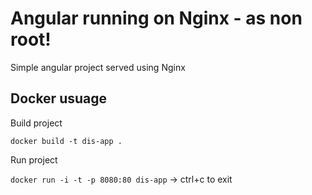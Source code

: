 # Angular running on Nginx - as non root! 

Simple angular project served using Nginx

## Docker usuage

Build project

`docker build -t dis-app .`

Run project

`docker run -i -t -p 8080:80 dis-app`  -> ctrl+c to exit 